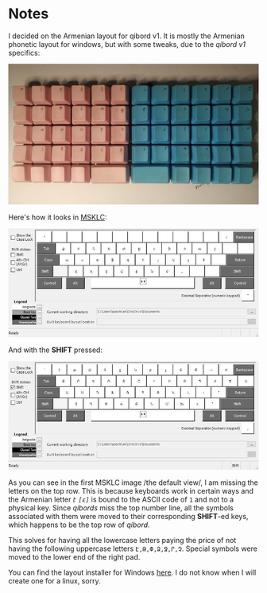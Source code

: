# Notes

I decided on the Armenian layout for qibord v1. It is mostly the Armenian phonetic layout for windows, but with some tweaks, due to the _qibord v1_ specifics:

![armenian keyboard layout](../images/qibord1/qibord_armenian_layout.jpg)

Here's how it looks in [MSKLC](https://msklc-guide.github.io/):

![qibord arm in MSKLC](../images/qibord1/arm_qibord_v1.jpg)

And with the **SHIFT** pressed:

![qibord arm in MSKLC with **SHIFT**](../images/qibord1/arm_qibord_v1_shft.jpg)

As you can see in the first MSKLC image /the default view/, I am missing the letters on the top row. This is because keyboards work in certain ways and the Armenian letter _`է` `[ɛ]`_ is bound to the ASCII code of `1` and not to a physical key. Since _qibords_ miss the top number line, all the symbols associated with them were moved to their corresponding **SHIFT**-ed keys, which happens to be the top row of _qibord_.

This solves for having all the lowercase letters paying the price of not having the following uppercase letters `Է,Թ,Փ,Ձ,Ջ,Ր,Չ`. Special symbols were moved to the lower end of the right pad.

You can find the layout installer for Windows [here](../../layouts/v1.1/armenian/qibord-v1.klc). I do not know when I will create one for a linux, sorry.
